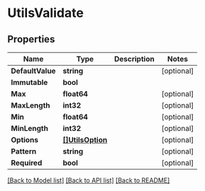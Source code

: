 # UtilsValidate

## Properties

Name | Type | Description | Notes
------------ | ------------- | ------------- | -------------
**DefaultValue** | **string** |  | [optional] 
**Immutable** | **bool** |  | 
**Max** | **float64** |  | [optional] 
**MaxLength** | **int32** |  | [optional] 
**Min** | **float64** |  | [optional] 
**MinLength** | **int32** |  | [optional] 
**Options** | [**[]UtilsOption**](UtilsOption.md) |  | [optional] 
**Pattern** | **string** |  | [optional] 
**Required** | **bool** |  | [optional] 

[[Back to Model list]](../README.md#documentation-for-models) [[Back to API list]](../README.md#documentation-for-api-endpoints) [[Back to README]](../README.md)


